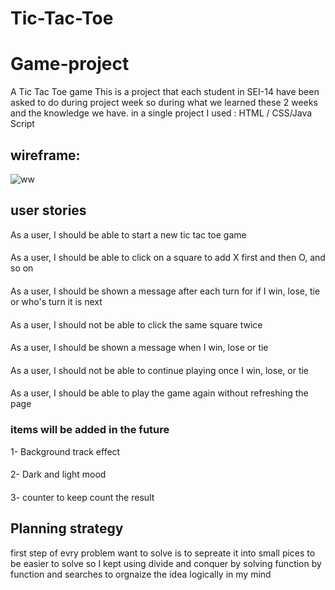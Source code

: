 # Tic-Tac-Toe
# Game-project
A Tic Tac Toe game
This is a project that each student in SEI-14 have been asked to do during project week
so during what we learned these 2 weeks and the knowledge we have.
in a single project I used :
HTML / CSS/Java Script 


## wireframe:
![ww](https://media.git.generalassemb.ly/user/32755/files/f4ddcc80-450d-11eb-9434-04ceb6710688)

## user stories
As a user, I should be able to start a new tic tac toe game
####
As a user, I should be able to click on a square to add X first and then O, and so on
####
As a user, I should be shown a message after each turn for if I win, lose, tie or who's turn it is next
####
As a user, I should not be able to click the same square twice
####
As a user, I should be shown a message when I win, lose or tie
####
As a user, I should not be able to continue playing once I win, lose, or tie
####
As a user, I should be able to play the game again without refreshing the page
####



### items will be added in the future
1- Background track effect
####
2- Dark and light mood
####
3- counter to keep count the result
####

## Planning strategy
first step of evry problem want to solve is to sepreate it into small pices to be easier to solve so I kept using divide and conquer by solving function by function and searches to orgnaize the idea logically in my mind
